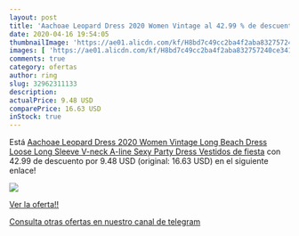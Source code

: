 ```yaml
---
layout: post
title: 'Aachoae Leopard Dress 2020 Women Vintage al 42.99 % de descuento'
date: 2020-04-16 19:54:05
thumbnailImage: 'https://ae01.alicdn.com/kf/H8bd7c49cc2ba4f2aba832757240ce341M/Aachoae-Leopard-Dress-2020-Women-Vintage-Long-Beach-Dress-Loose-Long-Sleeve-V-neck-A-line.jpg_350x350._SL200_.jpg'
images: [ 'https://ae01.alicdn.com/kf/H8bd7c49cc2ba4f2aba832757240ce341M/Aachoae-Leopard-Dress-2020-Women-Vintage-Long-Beach-Dress-Loose-Long-Sleeve-V-neck-A-line.jpg_350x350._SL200_.jpg' ]
comments: true
category: ofertas
author: ring
slug: 32962311133
description:
actualPrice: 9.48 USD
comparePrice: 16.63 USD
inStock: true
---
```


Está [Aachoae Leopard Dress 2020 Women Vintage Long Beach Dress Loose Long Sleeve V-neck A-line Sexy Party Dress Vestidos de fiesta](https://www.amazon.com/dp/32962311133/?tag=redken08-20) con 42.99 de descuento por 9.48 USD (original: 16.63 USD) en el siguiente enlace!

[![](https://ae01.alicdn.com/kf/H8bd7c49cc2ba4f2aba832757240ce341M/Aachoae-Leopard-Dress-2020-Women-Vintage-Long-Beach-Dress-Loose-Long-Sleeve-V-neck-A-line.jpg_350x350._SL200_.jpg)](https://www.amazon.com/dp/32962311133/?tag=redken08-20)

[Ver la oferta!!](https://www.amazon.com/dp/32962311133/?tag=redken08-20)

[Consulta otras ofertas en nuestro canal de telegram](https://t.me/s/ofertas25)
